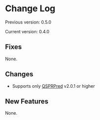 # Change Log

Previous version: 0.5.0

Current version: 0.4.0


## Fixes

None.

## Changes

- Supports only [QSPRPred](https://github.com/CDDLeiden/QSPRPred) v2.0.1 or higher

## New Features

None.